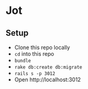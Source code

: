 # Jot

## Setup

*  Clone this repo locally
*  `cd` into this repo
* `bundle`
* `rake db:create db:migrate`
* `rails s -p 3012`
*  Open http://localhost:3012
